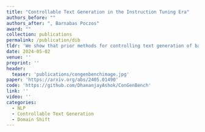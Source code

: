 ```yaml
---
title: "Controllable Text Generation in the Instruction Tuning Era"
authors_before: ""
authors_after: ", Barnabas Poczos"
award: ""
collection: publications
permalink: /publication/dib
tldr: 'We show that prior methods for controlling text generation of base Language Models perform worse than Instruction-Tuning. We also release ConGenBench, a testbed of more difficult controllable text generation problems.'
date: 2024-05-02
venue: ''
preprint: ''
header: 
  teaser: 'publications/congenbenchimage.jpg'
paper: 'https://arxiv.org/abs/2405.01490'
code: 'https://github.com/DhananjayAshok/ConGenBench' 
link: ''
video: ''
categories:
  - NLP
  - Controllable Text Generation
  - Domain Shift
---
```

